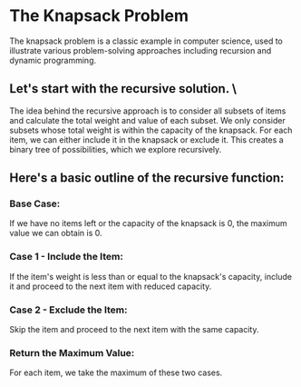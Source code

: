 # The Knapsack Problem
The knapsack problem is a classic example in computer science, used to illustrate various problem-solving approaches including recursion and dynamic programming.

## Let's start with the recursive solution. \

The idea behind the recursive approach is to consider all subsets of items and calculate the total weight and value of each subset. We only consider subsets whose total weight is within the capacity of the knapsack. For each item, we can either include it in the knapsack or exclude it. This creates a binary tree of possibilities, which we explore recursively.

## Here's a basic outline of the recursive function: 

### Base Case:

If we have no items left or the capacity of the knapsack is 0, the maximum value we can obtain is 0.

### Case 1 - Include the Item: 

If the item's weight is less than or equal to the knapsack's capacity, include it and proceed to the next item with reduced capacity.

### Case 2 - Exclude the Item: 

Skip the item and proceed to the next item with the same capacity.

### Return the Maximum Value: 

For each item, we take the maximum of these two cases.